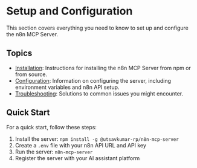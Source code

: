 # Setup and Configuration

This section covers everything you need to know to set up and configure the n8n MCP Server.

## Topics

- [Installation](./installation.md): Instructions for installing the n8n MCP Server from npm or from source.
- [Configuration](./configuration.md): Information on configuring the server, including environment variables and n8n API setup.
- [Troubleshooting](./troubleshooting.md): Solutions to common issues you might encounter.

## Quick Start

For a quick start, follow these steps:

1. Install the server: `npm install -g @utsavkumar-rp/n8n-mcp-server`
2. Create a `.env` file with your n8n API URL and API key
3. Run the server: `n8n-mcp-server`
4. Register the server with your AI assistant platform
